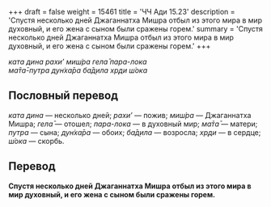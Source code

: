 +++
draft = false
weight = 15461
title = 'ЧЧ Ади 15.23'
description = 'Спустя несколько дней Джаганнатха Мишра отбыл из этого мира в мир духовный, и его жена с сыном были сражены горем.'
summary = 'Спустя несколько дней Джаганнатха Мишра отбыл из этого мира в мир духовный, и его жена с сыном были сражены горем.'
+++

_ката дина рахи’ миш́ра гела̄ пара-лока  
ма̄та̄-путра дун̇ха̄ра ба̄д̣ила хр̣ди ш́ока_

## Пословный перевод

_ката_ _дина_ — несколько дней; _рахи’_ — пожив; _миш́ра_ — Джаганнатха Мишра; _гела̄_ — отошел; _пара_\-_лока_ — в духовный мир; _ма̄та̄_ — матери; _путра_ — сына; _дун̇ха̄ра_ — обоих; _ба̄д̣ила_ — возросла; _хр̣ди_ — в сердце; _ш́ока_ — скорбь.

## Перевод

**Спустя несколько дней Джаганнатха Мишра отбыл из этого мира в мир духовный, и его жена с сыном были сражены горем.**
